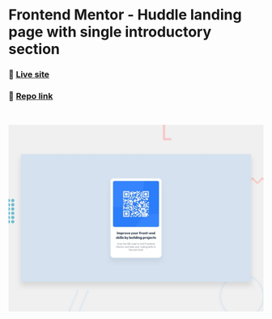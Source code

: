 # Frontend Mentor - Huddle landing page with single introductory section

### 🚀 [Live site](https://rainbow-bavarois-abf133.netlify.app/) ###
### 📂 [Repo link](https://github.com/FraCav99/Frontend-Mentor-Challenges/tree/main/challenges/newbie/qr-code-component-main) ###

<br>

![Design preview for the Huddle landing page with single introductory section](./design/desktop-preview.jpg)